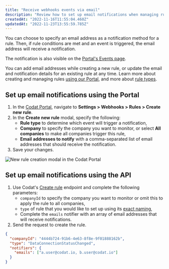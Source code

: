 ```yaml
---
title: "Receive webhooks events via email"
description: "Review how to set up email notifications when managing rules"
createdAt: "2022-11-16T11:55:04.460Z"
updatedAt: "2022-11-23T13:55:59.785Z"
---
```


You can choose to specify an email address as a notification method for a rule. Then, if rule conditions are met and an event is triggered, the email address will receive a notification.

The notification is also visible on the <a href="https://app.codat.io/monitor/alerts" target="_blank">Portal's Events page</a>.

You can add email addresses while creating a new rule, or update the email and notification details for an existing rule at any time. Learn more about creating and managing rules [using our Portal](/introduction/webhooks/core-rules-create#manage-rules-from-the-codat-portal), and more about [rule types](/introduction/webhooks/core-rules-types).

## Set up email notifications using the Portal

1. In the <a href="https://app.codat.io/" target="_blank">Codat Portal</a>, navigate to **Settings > Webhooks > Rules > Create new rule**.
2. In the **Create new rule** modal, specify the following:
   - **Rule type** to determine which event will trigger a notification,
   - **Company** to specify the company you want to monitor, or select **All companies** to make all companies trigger this rule,
   - **Email addresses to notify** with a comma-separated list of email addresses that should receive the notification.
3. Save your changes.

<img
  src="/img/old/e311872-2022-11-16_14-49-03.png"
  alt="New rule creation modal in the Codat Portal"
/>

## Set up email notifications using the API

1. Use Codat's [Create rule](/codat-api#/operations/post-rules) endpoint and complete the following parameters:
   - `companyId` to specify the company you want to monitor or omit this to apply the rule to all companies,
   - `type` of rule that you would like to set up using its [exact naming](/introduction/webhooks/core-rules-create#manage-rules-from-the-codat-api),
   - Complete the `emails` notifier with an array of email addresses that will receive notifications.
2. Send the request to create the rule.

```json title="Example rule creation"
{
  "companyId": "4444b724-91b6-4e63-8f8e-9f01888162b",
  "type": "DataConnectionStatusChanged",
  "notifiers": {
    "emails": ["a.user@codat.io, b.user@codat.io"]
  }
}
```
